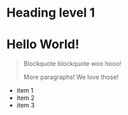 

# Heading level 1

Hello World!
============

> Blockquote blockquote woo hooo!
>
> More paragraphs! We love those!

* item 1
* item 2
* item 3

    
</body>
</html>


